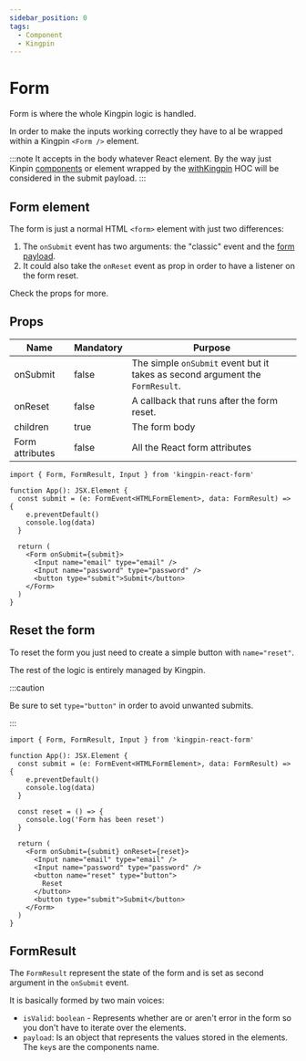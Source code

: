```yaml
---
sidebar_position: 0
tags:
  - Component
  - Kingpin
---
```


# Form

Form is where the whole Kingpin logic is handled.

In order to make the inputs working correctly they have to al
be wrapped within a Kingpin `<Form />` element.

:::note
It accepts in the body whatever React element. By the way just Kinpin [components](../components/_category_.json)
or element wrapped by the [withKingpin](../withKingpin.mdx) HOC will be
considered in the submit payload.
:::

## Form element

The form is just a normal HTML `<form>` element with just two differences:

1. The `onSubmit` event has two arguments: the "classic" event and the [form payload](#formresult).
2. It could also take the `onReset` event as prop in order to have a listener on the form
   reset.

Check the props for more.

## Props

| Name            | Mandatory | Purpose                                                                       |
| --------------- | --------- | ----------------------------------------------------------------------------- |
| onSubmit        | false     | The simple `onSubmit` event but it takes as second argument the `FormResult`. |
| onReset         | false     | A callback that runs after the form reset.                                    |
| children        | true      | The form body                                                                 |
| Form attributes | false     | All the React form attributes                                                 |

```tsx
import { Form, FormResult, Input } from 'kingpin-react-form'

function App(): JSX.Element {
  const submit = (e: FormEvent<HTMLFormElement>, data: FormResult) => {
    e.preventDefault()
    console.log(data)
  }

  return (
    <Form onSubmit={submit}>
      <Input name="email" type="email" />
      <Input name="password" type="password" />
      <button type="submit">Submit</button>
    </Form>
  )
}
```

## Reset the form

To reset the form you just need to create a simple button with `name="reset"`.

The rest of the logic is entirely managed by Kingpin.

:::caution

Be sure to set `type="button"` in order to avoid unwanted submits.

:::

```tsx
import { Form, FormResult, Input } from 'kingpin-react-form'

function App(): JSX.Element {
  const submit = (e: FormEvent<HTMLFormElement>, data: FormResult) => {
    e.preventDefault()
    console.log(data)
  }

  const reset = () => {
    console.log('Form has been reset')
  }

  return (
    <Form onSubmit={submit} onReset={reset}>
      <Input name="email" type="email" />
      <Input name="password" type="password" />
      <button name="reset" type="button">
        Reset
      </button>
      <button type="submit">Submit</button>
    </Form>
  )
}
```

## FormResult

The `FormResult` represent the state of the form and is set as second argument in the `onSubmit` event.

It is basically formed by two main voices:

- `isValid`: `boolean` - Represents whether are or aren't error in the form so you don't have to iterate over the elements.
- `payload`: Is an object that represents the values stored in the elements. The `key`s are the components name.

